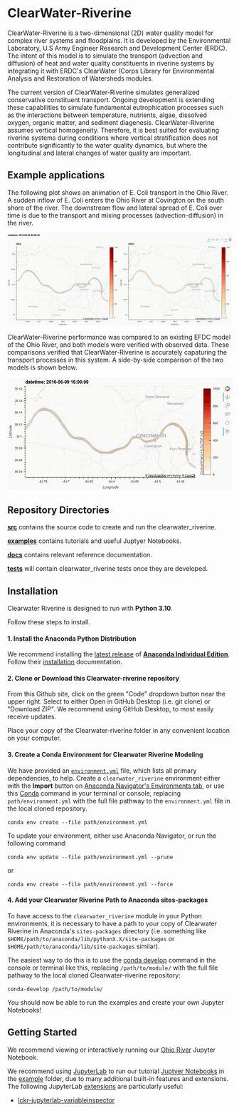 # ClearWater-Riverine
ClearWater-Riverine is a two-dimensional (2D) water quality model for complex river systems and floodplains. It is developed by the Environmental Laboratory, U.S Army Engineer Research and Development Center (ERDC). The intent of this model is to simulate the transport (advection and diffusion) of heat and water quality constituents in riverine systems by integrating it with ERDC's ClearWater (Corps Library for Environmental Analysis and Restoration of Watersheds modules. 

The current version of ClearWater-Riverine simulates generalized conservative constituent transport. Ongoing development is extending these capabilities to simulate fundamental eutrophication processes such as the interactions between temperature, nutrients, algae, dissolved oxygen, organic matter, and sediment diagenesis. ClearWater-Riverine assumes vertical homogeneity. Therefore, it is best suited for evaluating riverine systems during conditions where vertical stratification does not contribute significantly to the water quality dynamics, but where the longitudinal and lateral changes of water quality are important.

## Example applications

The following plot shows an animation of E. Coli transport in the Ohio River. A sudden inflow of E. Coli enters the Ohio River at Covington on the south shore of the river. The downstream flow and lateral spread of E. Coli over time is due to the transport and mixing processes (advection-diffusion) in the river. 

![ClearWater-Riverine animation of E. Coli transport in the Ohio River](images/ClearWater-Riverine-and-EFDC-Ohio.gif)

ClearWater-Riverine performance was compared to an existing EFDC model of the Ohio River, and both models were verified with observed data. These comparisons verified that ClearWater-Riverine is accurately capaturing the transport processes in this system. A side-by-side comparison of the two models is shown below.

![Comparison of ClearWater-Riverine and EFDC model performance for simulating E. Coli transport in the Ohio River](images/ClearWater-Riverine-Ohio.gif)

## Repository Directories

**[src](src)** contains the source code to create and run the clearwater_riverine.

**[examples](examples)** contains tutorials and useful Juptyer Notebooks.

**[docs](docs)** contains relevant reference documentation.

**[tests](tests)** will contain clearwater_riverine tests once they are developed. 

## Installation

Clearwater Riverine is designed to run with **Python 3.10**. 

Follow these steps to install.

#### 1. Install the Anaconda Python Distribution

We recommend installing the [latest release](https://docs.anaconda.com/anaconda/reference/release-notes/) of [**Anaconda Individual Edition**](https://www.anaconda.com/distribution). Follow their [installation](https://docs.anaconda.com/anaconda/install/) documentation.

#### 2. Clone or Download this Clearwater-riverine repository

From this Github site, click on the green "Code" dropdown button near the upper right. Select to either Open in GitHub Desktop (i.e. git clone) or "Download ZIP". We recommend using GitHub Desktop, to most easily receive updates.

Place your copy of the Clearwater-riverine folder in any convenient location on your computer.

#### 3. Create a Conda Environment for Clearwater Riverine Modeling 

We have provided an [`environment.yml`](environment.yml) file, which lists all primary dependencies, to help. Create a `clearwater_riverine` environment either with the **Import** button on [Anaconda Navigator's Environments tab](https://docs.anaconda.com/anaconda/navigator/overview/#environments-tab), or use this [Conda](https://conda.io/docs/) command in your terminal or console,  replacing `path/environment.yml` with the full file pathway to the `environment.yml` file in the local cloned repository.

```shell
conda env create --file path/environment.yml
```
To update your environment, either use Anaconda Navigator, or run the following command:

```shell
conda env update --file path/environment.yml --prune
```

or

```shell
conda env create --file path/environment.yml --force
```


#### 4. Add your Clearwater Riverine Path to Anaconda sites-packages

To have access to the `clearwater_riverine` module in your Python environments,
it is necessary to have a path to your copy of Clearwater Riverine in Anaconda's `sites-packages` directory (i.e. something like `$HOME/path/to/anaconda/lib/pythonX.X/site-packages` or `$HOME/path/to/anaconda/lib/site-packages` similar).

The easiest way to do this is to use the [conda develop](https://docs.conda.io/projects/conda-build/en/latest/resources/commands/conda-develop.html) command in the console or terminal like this, replacing `/path/to/module/` with the full file pathway to the local cloned Clearwater-riverine repository:

```console
conda-develop /path/to/module/
```

You should now be able to run the examples and create your own Jupyter Notebooks!


## Getting Started

We recommend viewing or interactively running our [Ohio River](examples/Ohio%20River.ipynb) Jupyter Notebook.

We recommend using [JupyterLab](https://jupyterlab.readthedocs.io/en/stable/) to run our tutorial [Juptyer Notebooks](https://jupyter.org/index.html) in the [example](examples) folder, due to many additional built-in features and extensions. The following JupyterLab [extensions](https://jupyterlab.readthedocs.io/en/stable/user/extensions.html) are particularly useful:
- [lckr-jupyterlab-variableinspector](https://github.com/lckr/jupyterlab-variableInspector)

